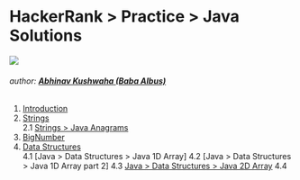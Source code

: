 # HackerRank > Practice > Java Solutions 
![](https://hrcdn.net/hackerrank/assets/brand/h_mark_sm-9c05999c62674028552f4e813728e591.svg)
###### author: [**Abhinav Kushwaha (Baba Albus)**](http://babaalbus.com/ "http://babaalbus.com/")

1. [Introduction]()
2. [Strings](https://github.com/Abhi9935/HackerRank/tree/master/Java/String)</br>
            2.1 [Strings > Java Anagrams](https://github.com/Abhi9935/HackerRank/blob/master/Java/String/Java_Anagrams.java)
3. [BigNumber]()
4. [Data Structures](https://github.com/Abhi9935/HackerRank/tree/master/Java/Data_Structures)</br>
            4.1 [Java > Data Structures > Java 1D Array]
            4.2 [Java > Data Structures > Java 1D Array part 2]
            4.3 [Java > Data Structures > Java 2D Array](https://github.com/Abhi9935/HackerRank/blob/master/Java/Data_Structures/Java_2D_Array.java)
            4.4 []()
